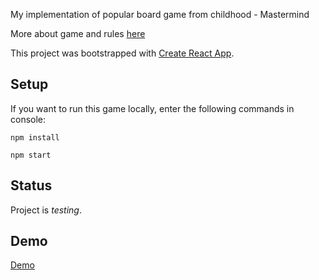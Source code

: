 My implementation of popular board game from childhood - Mastermind

More about game and rules [here](https://en.wikipedia.org/wiki/Mastermind_(board_game))

This project was bootstrapped with [Create React App](https://github.com/facebook/create-react-app).

## Setup
If you want to run this game locally, enter the following commands in console:

`npm install`

`npm start`

## Status
Project is _testing_.


## Demo
[Demo](https://5maciek.github.io/react-mastermind-game)


